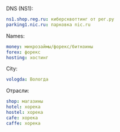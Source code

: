 
DNS (NS1):
```yaml
ns1.shop.reg.ru: киберсквоттинг от рег.ру
parking1.nic.ru: парковка nic.ru
```

Names:
```yaml
money: микрозаймы/форекс/биткоины
forex: форекс
hosting: хостинг
```

City:
```yaml
vologda: Вологда
```

Отрасли:
```yaml
shop: магазины
hotel: хорека
hostel: хорека
cafe: хорека
caffe: хорека
```
